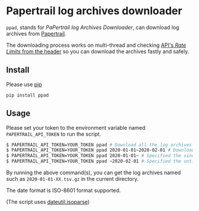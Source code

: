 # Papertrail log archives downloader

`ppad`, stands for _PaPertrail log Archives Downloader_, can download log archives from [Papertrail](https://www.papertrail.com/).

The downloading process works on multi-thread and checking [API's _Rate Limits_ from the header](https://documentation.solarwinds.com/en/Success_Center/papertrail/Content/kb/how-it-works/http-api.htm#rate-limits) so you can download the archives fastly and safely.

## Install

Please use [pip](https://pip.pypa.io/)

```
pip install ppad
```

## Usage

Please set your token to the environment variable named `PAPERTRAIL_API_TOKEN` to run the script.

```bash
$ PAPERTRAIL_API_TOKEN=YOUR_TOKEN ppad # Download all the log archives
$ PAPERTRAIL_API_TOKEN=YOUR_TOKEN ppad 2020-01-01~2020-02-01 # Download the archives which have logged January 2020
$ PAPERTRAIL_API_TOKEN=YOUR_TOKEN ppad 2020-01-01~ # Specified the since date (including the since date file)
$ PAPERTRAIL_API_TOKEN=YOUR_TOKEN ppad ~2020-02-01 # Specified the until date (NOT including the until date file)
```

By running the above command(s), you can get the log archives named such as `2020-01-01-XX.tsv.gz` in the current directory.

The date format is ISO-8601 format supported.

(The script uses [dateutil.isoparse](https://dateutil.readthedocs.io/en/stable/parser.html#dateutil.parser.isoparse))
